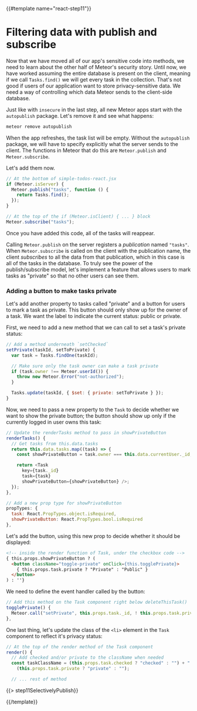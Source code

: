 {{#template name="react-step11"}}

# Filtering data with publish and subscribe

Now that we have moved all of our app's sensitive code into methods, we need to learn about the other half of Meteor's security story. Until now, we have worked assuming the entire database is present on the client, meaning if we call `Tasks.find()` we will get every task in the collection. That's not good if users of our application want to store privacy-sensitive data. We need a way of controlling which data Meteor sends to the client-side database.

Just like with `insecure` in the last step, all new Meteor apps start with the `autopublish` package. Let's remove it and see what happens:

```bash
meteor remove autopublish
```

When the app refreshes, the task list will be empty. Without the `autopublish` package, we will have to specify explicitly what the server sends to the client. The functions in Meteor that do this are `Meteor.publish` and `Meteor.subscribe`.

Let's add them now.

```js
// At the bottom of simple-todos-react.jsx
if (Meteor.isServer) {
  Meteor.publish("tasks", function () {
    return Tasks.find();
  });
}
```

```js
// At the top of the if (Meteor.isClient) { ... } block
Meteor.subscribe("tasks");
```


Once you have added this code, all of the tasks will reappear.

Calling `Meteor.publish` on the server registers a _publication_ named `"tasks"`. When `Meteor.subscribe` is called on the client with the publication name, the client _subscribes_ to all the data from that publication, which in this case is all of the tasks in the database. To truly see the power of the publish/subscribe model, let's implement a feature that allows users to mark tasks as "private" so that no other users can see them.

### Adding a button to make tasks private

Let's add another property to tasks called "private" and a button for users to mark a task as private. This button should only show up for the owner of a task. We want the label to indicate the current status: public or private.

First, we need to add a new method that we can call to set a task's private status:

```js
// Add a method underneath `setChecked`
setPrivate(taskId, setToPrivate) {
  var task = Tasks.findOne(taskId);

  // Make sure only the task owner can make a task private
  if (task.owner !== Meteor.userId()) {
    throw new Meteor.Error("not-authorized");
  }

  Tasks.update(taskId, { $set: { private: setToPrivate } });
}
``` 

Now, we need to pass a new property to the `Task` to decide whether we want
to show the private button; the button should show up only if the currently
logged in user owns this task:

```js
// Update the renderTasks method to pass in showPrivateButton
renderTasks() {
  // Get tasks from this.data.tasks
  return this.data.tasks.map((task) => {
    const showPrivateButton = task.owner === this.data.currentUser._id;

    return <Task
      key={task._id}
      task={task}
      showPrivateButton={showPrivateButton} />;
  });
},
```

```js
// Add a new prop type for showPrivateButton
propTypes: {
  task: React.PropTypes.object.isRequired,
  showPrivateButton: React.PropTypes.bool.isRequired
},
```

Let's add the button, using this new prop to decide whether it should be displayed:

```html
<!-- inside the render function of Task, under the checkbox code -->
{ this.props.showPrivateButton ? (
  <button className="toggle-private" onClick={this.togglePrivate}>
    { this.props.task.private ? "Private" : "Public" }
  </button>
) : ''}
```

We need to define the event handler called by the button:

```js
// Add this method on the Task component right below deleteThisTask()
togglePrivate() {
  Meteor.call("setPrivate", this.props.task._id, ! this.props.task.private);
},
```

One last thing, let's update the class of the `<li>` element in the `Task` component to reflect it's privacy status:

```js
// At the top of the render method of the Task component
render() {
  // Add checked and/or private to the className when needed
  const taskClassName = (this.props.task.checked ? "checked" : "") + " " +
    (this.props.task.private ? "private" : "");

  // ... rest of method
```

{{> step11SelectivelyPublish}}

{{/template}}
